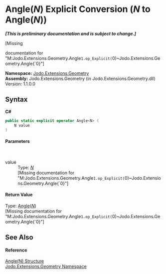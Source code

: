 # Angle(*N*)&nbsp;Explicit Conversion (*N* to Angle(*N*))
 _**\[This is preliminary documentation and is subject to change.\]**_

\[Missing <summary> documentation for "M:Jodo.Extensions.Geometry.Angle`1.op_Explicit(`0)~Jodo.Extensions.Geometry.Angle{`0}"\]

**Namespace:**&nbsp;<a href="N_Jodo_Extensions_Geometry">Jodo.Extensions.Geometry</a><br />**Assembly:**&nbsp;Jodo.Extensions.Geometry (in Jodo.Extensions.Geometry.dll) Version: 1.1.0.0

## Syntax

**C#**<br />
``` C#
public static explicit operator Angle<N> (
	N value
)
```


#### Parameters
&nbsp;<dl><dt>value</dt><dd>Type: <a href="T_Jodo_Extensions_Geometry_Angle_1">*N*</a><br />\[Missing <param name="value"/> documentation for "M:Jodo.Extensions.Geometry.Angle`1.op_Explicit(`0)~Jodo.Extensions.Geometry.Angle{`0}"\]</dd></dl>

#### Return Value
Type: <a href="T_Jodo_Extensions_Geometry_Angle_1">Angle</a>(<a href="T_Jodo_Extensions_Geometry_Angle_1">*N*</a>)<br />\[Missing <returns> documentation for "M:Jodo.Extensions.Geometry.Angle`1.op_Explicit(`0)~Jodo.Extensions.Geometry.Angle{`0}"\]

## See Also


#### Reference
<a href="T_Jodo_Extensions_Geometry_Angle_1">Angle(N) Structure</a><br /><a href="N_Jodo_Extensions_Geometry">Jodo.Extensions.Geometry Namespace</a><br />